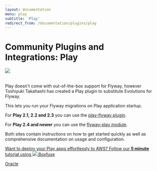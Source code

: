 ```yaml
---
layout: documentation
menu: play
subtitle: 'Play'
redirect_from: /documentation/plugins/play
---
```

# Community Plugins and Integrations: Play

<img src="/assets/logos/play.png" style="margin-bottom: 20px">

Play doesn't come with out-of-the-box support for Flyway, however Toshiyuki Takahashi has created a Play plugin to substitute Evolutions for Flyway.

This lets you run your Flyway migrations on Play application startup.

For <strong>Play 2.1, 2.2 and 2.3</strong> you can use the <a href="https://github.com/tototoshi/play-flyway">play-flyway plugin</a>.

For <strong>Play 2.4 and newer</strong> you can use the <a href="https://github.com/flyway/flyway-play">flyway-play module</a>.

Both sites contain instructions on how to get started quickly as well as comprehensive documentation on usage and configuration.

<a class="inline-cta" href="https://boxfuse.com/blog/playframework-aws"><i class="fa fa-cloud"></i> Want to deploy your Play apps effortlessly to AWS? Follow our <strong>5 minute</strong> tutorial using <img src="/assets/logo/boxfuse-logo-nano-blue.png"> Boxfuse <i class="fa fa-arrow-right"></i></a>

<p class="next-steps">
    <a class="btn btn-primary" href="/documentation/database/oracle">Oracle <i class="fa fa-arrow-right"></i></a>
</p>
